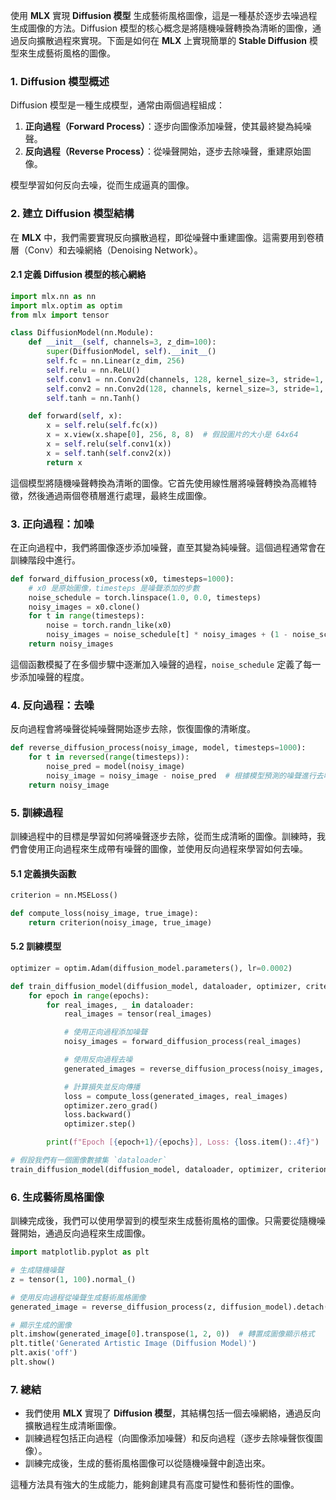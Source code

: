 使用 **MLX** 實現 **Diffusion 模型** 生成藝術風格圖像，這是一種基於逐步去噪過程生成圖像的方法。Diffusion 模型的核心概念是將隨機噪聲轉換為清晰的圖像，通過反向擴散過程來實現。下面是如何在 **MLX** 上實現簡單的 **Stable Diffusion** 模型來生成藝術風格的圖像。

### 1. **Diffusion 模型概述**

Diffusion 模型是一種生成模型，通常由兩個過程組成：
1. **正向過程（Forward Process）**：逐步向圖像添加噪聲，使其最終變為純噪聲。
2. **反向過程（Reverse Process）**：從噪聲開始，逐步去除噪聲，重建原始圖像。

模型學習如何反向去噪，從而生成逼真的圖像。

### 2. **建立 Diffusion 模型結構**

在 **MLX** 中，我們需要實現反向擴散過程，即從噪聲中重建圖像。這需要用到卷積層（Conv）和去噪網絡（Denoising Network）。

#### 2.1 定義 Diffusion 模型的核心網絡

```python
import mlx.nn as nn
import mlx.optim as optim
from mlx import tensor

class DiffusionModel(nn.Module):
    def __init__(self, channels=3, z_dim=100):
        super(DiffusionModel, self).__init__()
        self.fc = nn.Linear(z_dim, 256)
        self.relu = nn.ReLU()
        self.conv1 = nn.Conv2d(channels, 128, kernel_size=3, stride=1, padding=1)
        self.conv2 = nn.Conv2d(128, channels, kernel_size=3, stride=1, padding=1)
        self.tanh = nn.Tanh()

    def forward(self, x):
        x = self.relu(self.fc(x))
        x = x.view(x.shape[0], 256, 8, 8)  # 假設圖片的大小是 64x64
        x = self.relu(self.conv1(x))
        x = self.tanh(self.conv2(x))
        return x
```

這個模型將隨機噪聲轉換為清晰的圖像。它首先使用線性層將噪聲轉換為高維特徵，然後通過兩個卷積層進行處理，最終生成圖像。

### 3. **正向過程：加噪**

在正向過程中，我們將圖像逐步添加噪聲，直至其變為純噪聲。這個過程通常會在訓練階段中進行。

```python
def forward_diffusion_process(x0, timesteps=1000):
    # x0 是原始圖像，timesteps 是噪聲添加的步數
    noise_schedule = torch.linspace(1.0, 0.0, timesteps)
    noisy_images = x0.clone()
    for t in range(timesteps):
        noise = torch.randn_like(x0)
        noisy_images = noise_schedule[t] * noisy_images + (1 - noise_schedule[t]) * noise
    return noisy_images
```

這個函數模擬了在多個步驟中逐漸加入噪聲的過程，`noise_schedule` 定義了每一步添加噪聲的程度。

### 4. **反向過程：去噪**

反向過程會將噪聲從純噪聲開始逐步去除，恢復圖像的清晰度。

```python
def reverse_diffusion_process(noisy_image, model, timesteps=1000):
    for t in reversed(range(timesteps)):
        noise_pred = model(noisy_image)
        noisy_image = noisy_image - noise_pred  # 根據模型預測的噪聲進行去噪
    return noisy_image
```

### 5. **訓練過程**

訓練過程中的目標是學習如何將噪聲逐步去除，從而生成清晰的圖像。訓練時，我們會使用正向過程來生成帶有噪聲的圖像，並使用反向過程來學習如何去噪。

#### 5.1 定義損失函數

```python
criterion = nn.MSELoss()

def compute_loss(noisy_image, true_image):
    return criterion(noisy_image, true_image)
```

#### 5.2 訓練模型

```python
optimizer = optim.Adam(diffusion_model.parameters(), lr=0.0002)

def train_diffusion_model(diffusion_model, dataloader, optimizer, criterion, epochs=100):
    for epoch in range(epochs):
        for real_images, _ in dataloader:
            real_images = tensor(real_images)

            # 使用正向過程添加噪聲
            noisy_images = forward_diffusion_process(real_images)

            # 使用反向過程去噪
            generated_images = reverse_diffusion_process(noisy_images, diffusion_model)

            # 計算損失並反向傳播
            loss = compute_loss(generated_images, real_images)
            optimizer.zero_grad()
            loss.backward()
            optimizer.step()

        print(f"Epoch [{epoch+1}/{epochs}], Loss: {loss.item():.4f}")

# 假設我們有一個圖像數據集 `dataloader`
train_diffusion_model(diffusion_model, dataloader, optimizer, criterion)
```

### 6. **生成藝術風格圖像**

訓練完成後，我們可以使用學習到的模型來生成藝術風格的圖像。只需要從隨機噪聲開始，通過反向過程來生成圖像。

```python
import matplotlib.pyplot as plt

# 生成隨機噪聲
z = tensor(1, 100).normal_()

# 使用反向過程從噪聲生成藝術風格圖像
generated_image = reverse_diffusion_process(z, diffusion_model).detach().cpu().numpy()

# 顯示生成的圖像
plt.imshow(generated_image[0].transpose(1, 2, 0))  # 轉置成圖像顯示格式
plt.title('Generated Artistic Image (Diffusion Model)')
plt.axis('off')
plt.show()
```

### 7. **總結**

- 我們使用 **MLX** 實現了 **Diffusion 模型**，其結構包括一個去噪網絡，通過反向擴散過程生成清晰圖像。
- 訓練過程包括正向過程（向圖像添加噪聲）和反向過程（逐步去除噪聲恢復圖像）。
- 訓練完成後，生成的藝術風格圖像可以從隨機噪聲中創造出來。

這種方法具有強大的生成能力，能夠創建具有高度可變性和藝術性的圖像。